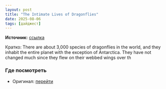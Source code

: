 ```yaml
---
layout: post
title: "The Intimate Lives of Dragonflies"
date: 2025-08-06
tags: [дайджест]
---
```


**Источник:** [ссылка](https://photographylife.com/the-intimate-life-of-dragonflies)

Кратко: There are about 3,000 species of dragonflies in the world, and they inhabit the entire planet with the exception of Antarctica. They have not changed much since they flew on their webbed wings over th

### Где посмотреть
- Оригинал: [перейти]({link})
